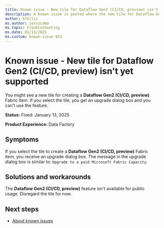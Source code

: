 ```yaml
---
title: Known issue - New tile for Dataflow Gen2 (CI/CD, preview) isn't yet supported
description: A known issue is posted where the new tile for Dataflow Gen2 (CI/CD, preview) isn't yet supported.
author: kfollis
ms.author: jessicamo
ms.topic: troubleshooting  
ms.date: 01/13/2025
ms.custom: known-issue-933
---
```


# Known issue - New tile for Dataflow Gen2 (CI/CD, preview) isn't yet supported

You might see a new tile for creating a **Dataflow Gen2 (CI/CD, preview)** Fabric item. If you select the tile, you get an upgrade dialog box and you can't use the feature.

**Status:** Fixed: January 13, 2025

**Product Experience:** Data Factory

## Symptoms

If you select the tile to create a **Dataflow Gen2 (CI/CD, preview)** Fabric item, you receive an upgrade dialog box. The message in the upgrade dialog box is similar to: `Upgrade to a paid Microsoft Fabric Capacity`.

## Solutions and workarounds

The **Dataflow Gen2 (CI/CD, preview)** feature isn't available for public usage. Disregard the tile for now.

## Next steps

- [About known issues](https://support.fabric.microsoft.com/known-issues)
